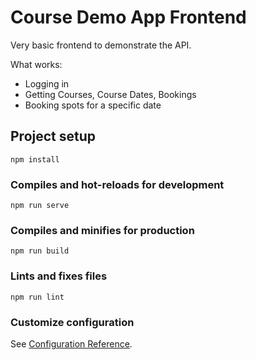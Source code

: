 # Course Demo App Frontend

Very basic frontend to demonstrate the API.

What works:
* Logging in
* Getting Courses, Course Dates, Bookings
* Booking spots for a specific date

## Project setup
```
npm install
```

### Compiles and hot-reloads for development
```
npm run serve
```

### Compiles and minifies for production
```
npm run build
```

### Lints and fixes files
```
npm run lint
```

### Customize configuration
See [Configuration Reference](https://cli.vuejs.org/config/).
